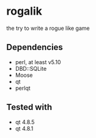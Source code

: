 rogalik
=======

the try to write a rogue like game

Dependencies
------------

- perl, at least v5.10
- DBD::SQLite
- Moose
- qt
- perlqt

Tested with
-----------

- qt 4.8.5
- qt 4.8.1
